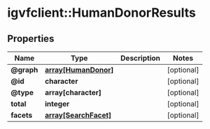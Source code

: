 # igvfclient::HumanDonorResults


## Properties
Name | Type | Description | Notes
------------ | ------------- | ------------- | -------------
**@graph** | [**array[HumanDonor]**](HumanDonor.md) |  | [optional] 
**@id** | **character** |  | [optional] 
**@type** | **array[character]** |  | [optional] 
**total** | **integer** |  | [optional] 
**facets** | [**array[SearchFacet]**](SearchFacet.md) |  | [optional] 


